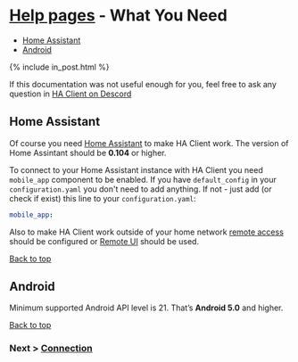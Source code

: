 # [Help pages](/help) - What You Need

- [Home Assistant](#home-assistant)
- [Android](#android)

{% include in_post.html %}

If this documentation was not useful enough for you, feel free to ask any question in [HA Client on Descord](https://discord.gg/u9vq7QE)

## Home Assistant
Of course you need [Home Assistant](https://www.home-assistant.io/) to make HA Client work. The version of Home Assintant should be **0.104** or higher.

To connect to your Home Assistant instance with HA Client you need `mobile_app` component to be enabled. If you have `default_config` in your `configuration.yaml` you don't need to add anything. If not - just add (or check if exist) this line to your `configuration.yaml`:

```yaml
mobile_app:
```

Also to make HA Client work outside of your home network [remote access](https://www.home-assistant.io/docs/configuration/remote/) should be configured or [Remote UI](https://www.nabucasa.com/config/remote/) should be used.

[Back to top](#help-pages---what-you-need)

## Android
Minimum supported Android API level is 21. That’s **Android 5.0** and higher.

[Back to top](#help-pages---what-you-need)

### Next > [Connection](/help/connection)
